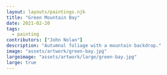 ```yaml
---
layout: layouts/paintings.njk
title: "Green Mountain Bay"
date: 2021-02-20
tags: 
  - painting
contributors: ["John Nolan"]
description: "Autumnal foliage with a mountain backdrop."
image: "assets/artwork/green-bay.jpg"
largeimage: "assets/artwork/large/green-bay.jpg"
large: true
---
```

